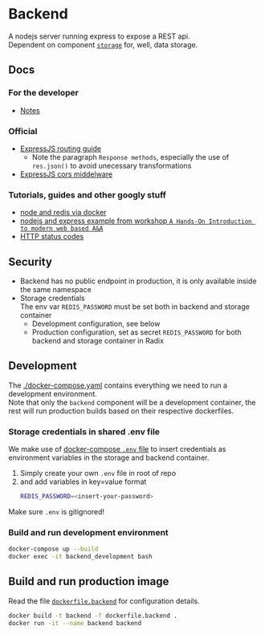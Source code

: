 # Backend

A nodejs server running express to expose a REST api.  
Dependent on component [`storage`](../storage/) for, well, data storage.


## Docs

### For the developer

- [Notes](./notes.md)

### Official

- [ExpressJS routing guide](https://expressjs.com/en/guide/routing.html)
  - Note the paragraph `Response methods`, especially the use of `res.json()` to avoid unecessary transformations
- [ExpressJS cors middelware](https://expressjs.com/en/resources/middleware/cors.html)

### Tutorials, guides and other googly stuff

- [node and redis via docker](https://www.hamrodev.com/en/tutorials/node-and-redis-via-docker)
- [nodejs and express example from workshop `A Hands-On Introduction to modern web based A&A`](https://github.com/larskaare/WebAuthAuthorAndOtherCreatures/tree/master/ex-8/api)
- [HTTP status codes](https://en.wikipedia.org/wiki/List_of_HTTP_status_codes)


## Security

- Backend has no public endpoint in production, it is only available inside the same namespace
- Storage credentials  
  The env var `REDIS_PASSWORD` must be set both in backend and storage container  
  - Development configuration, see below
  - Production configuration, set as secret `REDIS_PASSWORD` for both backend and storage container in Radix


## Development

The [./docker-compose.yaml](./docker-compose.yaml) contains everything we need to run a development environment.  
Note that only the `backend` component will be a development container, the rest will run production builds based on their respective dockerfiles.

### Storage credentials in shared .env file

We make use of [docker-compose `.env` file](https://docs.docker.com/compose/environment-variables/#the-env-file) to insert credentials as environment variables in the storage and backend container.  

1. Simply create your own `.env` file in root of repo 
2. and add variables in key=value format
   ```sh
   REDIS_PASSWORD=<insert-your-password>
   ```

Make sure `.env` is gitignored!

### Build and run development environment

```sh
docker-compose up --build
docker exec -it backend_development bash
```


## Build and run production image

Read the file [`dockerfile.backend`](./dockerfile.backend) for configuration details.

```sh
docker build -t backend -f dockerfile.backend .
docker run -it --name backend backend
```